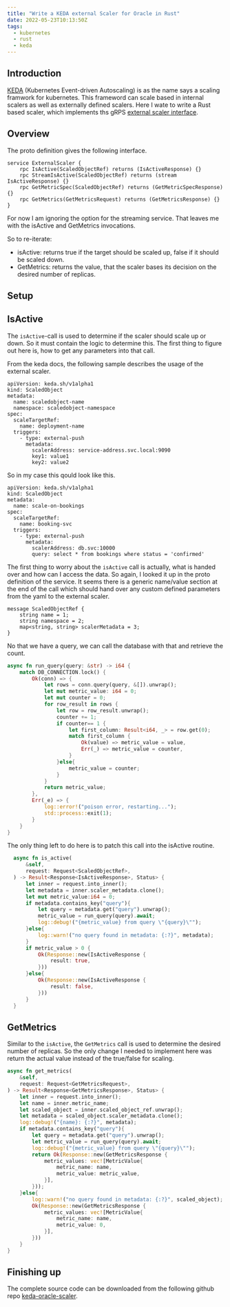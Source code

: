 ```yaml
---
title: "Write a KEDA external Scaler for Oracle in Rust"
date: 2022-05-23T10:13:50Z
tags:
  - kubernetes
  - rust
  - keda
---
```


## Introduction

[KEDA](https://keda.sh/) (Kubernetes Event-driven Autoscaling) is as the name says a scaling framwork for kubernetes. This frameword can scale based in internal scalers as well as externally defined scalers. Here I wate to write a Rust based scaler, which implements ths gRPS [external scaler interface](https://keda.sh/docs/2.7/scalers/external/).

## Overview

The proto definition gives the following interface.

```
service ExternalScaler {
    rpc IsActive(ScaledObjectRef) returns (IsActiveResponse) {}
    rpc StreamIsActive(ScaledObjectRef) returns (stream IsActiveResponse) {}
    rpc GetMetricSpec(ScaledObjectRef) returns (GetMetricSpecResponse) {}
    rpc GetMetrics(GetMetricsRequest) returns (GetMetricsResponse) {}
}
```

For now I am ignoring the option for the streaming service. That leaves me with the isActive and GetMetrics invocations.

So to re-iterate:
- isActive: returns true if the target should be scaled up, false if it should be scaled down.
- GetMetrics: returns the value, that the scaler bases its decision on the desired number of replicas.

## Setup


## IsActive

The `isActive`-call is used to determine if the scaler should scale up or down. So it must contain the logic to determine this. The first thing to figure out here is, how to get any parameters into that call.

From the keda docs, the following sample describes the usage of the external scaler.
```
apiVersion: keda.sh/v1alpha1
kind: ScaledObject
metadata:
  name: scaledobject-name
  namespace: scaledobject-namespace
spec:
  scaleTargetRef:
    name: deployment-name
  triggers:
    - type: external-push
      metadata:
        scalerAddress: service-address.svc.local:9090
        key1: value1
        key2: value2
```

So in my case this qould look like this.
```
apiVersion: keda.sh/v1alpha1
kind: ScaledObject
metadata:
  name: scale-on-bookings
spec:
  scaleTargetRef:
    name: booking-svc
  triggers:
    - type: external-push
      metadata:
        scalerAddress: db.svc:10000
        query: select * from bookings where status = 'confirmed'
```

The first thing to worry about the `isActive` call is actually, what is handed over and how can I access the data. So again, I looked it up in the proto definition of the service. It seems there is a generic name/value section at the end of the call which should hand over any custom defined parameters from the yaml to the external scaler.

```
message ScaledObjectRef {
    string name = 1;
    string namespace = 2;
    map<string, string> scalerMetadata = 3;
}
```

No that we have a query, we can call the database with that and retrieve the count.

```rust
async fn run_query(query: &str) -> i64 {
    match DB_CONNECTION.lock() {
        Ok(conn) => {
            let rows = conn.query(query, &[]).unwrap();
            let mut metric_value: i64 = 0;
            let mut counter = 0;
            for row_result in rows {
                let row = row_result.unwrap();
                counter += 1;
                if counter== 1 {
                    let first_column: Result<i64, _> = row.get(0);
                    match first_column {
                        Ok(value) => metric_value = value,
                        Err(_) => metric_value = counter,
                    }
                }else{
                    metric_value = counter;
                }
            }
            return metric_value;
        },
        Err(_e) => {
            log::error!("poison error, restarting...");
            std::process::exit(1);
        }
    }
}
```

The only thing left to do here is to patch this call into the isActive routine.

```rust
  async fn is_active(
      &self,
      request: Request<ScaledObjectRef>,
  ) -> Result<Response<IsActiveResponse>, Status> {
      let inner = request.into_inner();
      let metadata = inner.scaler_metadata.clone();
      let mut metric_value:i64 = 0;
      if metadata.contains_key("query"){
          let query = metadata.get("query").unwrap();
          metric_value = run_query(query).await;
          log::debug!("{metric_value} from query \"{query}\"");
      }else{
          log::warn!("no query found in metadata: {:?}", metadata);
      }
      if metric_value > 0 {
          Ok(Response::new(IsActiveResponse {
              result: true,
          }))    
      }else{
          Ok(Response::new(IsActiveResponse {
              result: false,
          }))    
      }
  }
```

## GetMetrics

Similar to the `isActive`, the `GetMetrics` call is used to determine the desired number of replicas. So the only change I needed to implement here was return the actual value instead of the true/false for scaling.

```rust
async fn get_metrics(
    &self,
    request: Request<GetMetricsRequest>,
) -> Result<Response<GetMetricsResponse>, Status> {
    let inner = request.into_inner();
    let name = inner.metric_name;
    let scaled_object = inner.scaled_object_ref.unwrap();
    let metadata = scaled_object.scaler_metadata.clone();
    log::debug!("{name}: {:?}", metadata);
    if metadata.contains_key("query"){
        let query = metadata.get("query").unwrap();
        let metric_value = run_query(query).await;
        log::debug!("{metric_value} from query \"{query}\"");
        return Ok(Response::new(GetMetricsResponse {
            metric_values: vec![MetricValue{
                metric_name: name,
                metric_value: metric_value,
            }],
        })); 
    }else{
        log::warn!("no query found in metadata: {:?}", scaled_object);
        Ok(Response::new(GetMetricsResponse {
            metric_values: vec![MetricValue{
                metric_name: name,
                metric_value: 0,
            }],
        }))
    }
}
```

## Finishing up

The complete source code can be downloaded from the following github repo [keda-oracle-scaler](https://github.com/apimeister/keda-oracle-scaler).